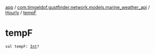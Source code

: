 [app](../../index.md) / [com.timgeldof.gustfinder.network.models.marine_weather_api](../index.md) / [Hourly](index.md) / [tempF](./temp-f.md)

# tempF

`val tempF: `[`Int`](https://kotlinlang.org/api/latest/jvm/stdlib/kotlin/-int/index.html)`?`